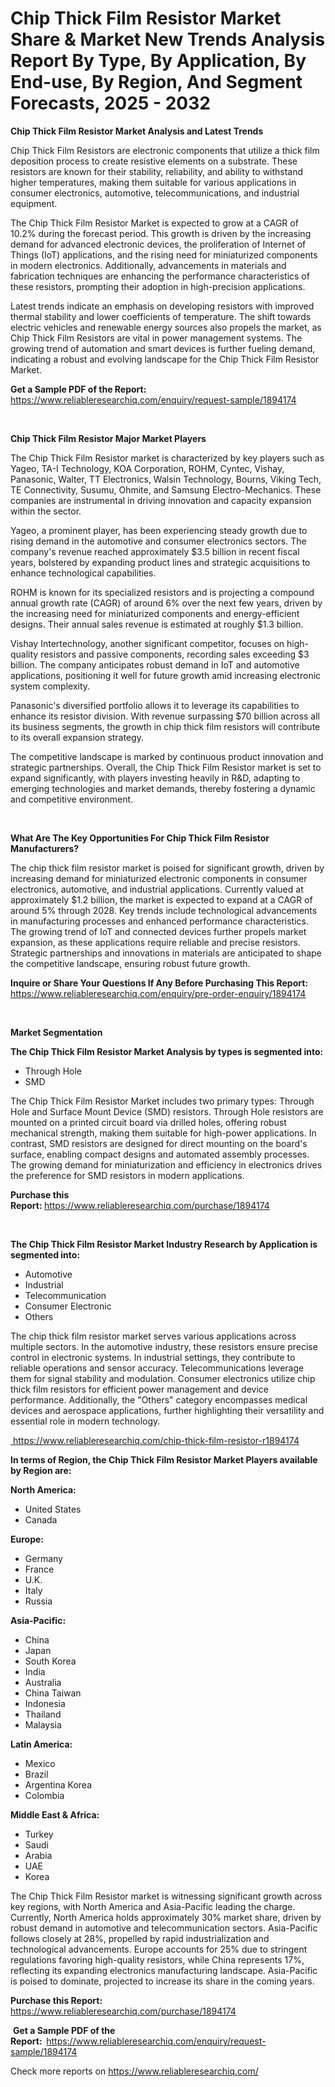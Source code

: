 <p><h1>Chip Thick Film Resistor Market Share & Market New Trends Analysis Report By Type, By Application, By End-use, By Region, And Segment Forecasts, 2025 - 2032</h1></p><p><strong>Chip Thick Film Resistor Market Analysis and Latest Trends</strong></p>
<p><p>Chip Thick Film Resistors are electronic components that utilize a thick film deposition process to create resistive elements on a substrate. These resistors are known for their stability, reliability, and ability to withstand higher temperatures, making them suitable for various applications in consumer electronics, automotive, telecommunications, and industrial equipment.</p><p>The Chip Thick Film Resistor Market is expected to grow at a CAGR of 10.2% during the forecast period. This growth is driven by the increasing demand for advanced electronic devices, the proliferation of Internet of Things (IoT) applications, and the rising need for miniaturized components in modern electronics. Additionally, advancements in materials and fabrication techniques are enhancing the performance characteristics of these resistors, prompting their adoption in high-precision applications.</p><p>Latest trends indicate an emphasis on developing resistors with improved thermal stability and lower coefficients of temperature. The shift towards electric vehicles and renewable energy sources also propels the market, as Chip Thick Film Resistors are vital in power management systems. The growing trend of automation and smart devices is further fueling demand, indicating a robust and evolving landscape for the Chip Thick Film Resistor Market.</p></p>
<p><strong>Get a Sample PDF of the Report:&nbsp;</strong> <a href="https://www.reliableresearchiq.com/enquiry/request-sample/1894174?utm_campaign=3130&utm_medium=2&utm_source=Github&utm_content=ia&utm_term=07042025&utm_id=chip-thick-film-resistor">https://www.reliableresearchiq.com/enquiry/request-sample/1894174</a></p>
<p>&nbsp;</p>
<p><strong>Chip Thick Film Resistor Major Market Players</strong></p>
<p><p>The Chip Thick Film Resistor market is characterized by key players such as Yageo, TA-I Technology, KOA Corporation, ROHM, Cyntec, Vishay, Panasonic, Walter, TT Electronics, Walsin Technology, Bourns, Viking Tech, TE Connectivity, Susumu, Ohmite, and Samsung Electro-Mechanics. These companies are instrumental in driving innovation and capacity expansion within the sector.</p><p>Yageo, a prominent player, has been experiencing steady growth due to rising demand in the automotive and consumer electronics sectors. The company's revenue reached approximately $3.5 billion in recent fiscal years, bolstered by expanding product lines and strategic acquisitions to enhance technological capabilities.</p><p>ROHM is known for its specialized resistors and is projecting a compound annual growth rate (CAGR) of around 6% over the next few years, driven by the increasing need for miniaturized components and energy-efficient designs. Their annual sales revenue is estimated at roughly $1.3 billion.</p><p>Vishay Intertechnology, another significant competitor, focuses on high-quality resistors and passive components, recording sales exceeding $3 billion. The company anticipates robust demand in IoT and automotive applications, positioning it well for future growth amid increasing electronic system complexity.</p><p>Panasonic's diversified portfolio allows it to leverage its capabilities to enhance its resistor division. With revenue surpassing $70 billion across all its business segments, the growth in chip thick film resistors will contribute to its overall expansion strategy.</p><p>The competitive landscape is marked by continuous product innovation and strategic partnerships. Overall, the Chip Thick Film Resistor market is set to expand significantly, with players investing heavily in R&D, adapting to emerging technologies and market demands, thereby fostering a dynamic and competitive environment.</p></p>
<p>&nbsp;</p>
<p><strong>What Are The Key Opportunities For Chip Thick Film Resistor Manufacturers?</strong></p>
<p><p>The chip thick film resistor market is poised for significant growth, driven by increasing demand for miniaturized electronic components in consumer electronics, automotive, and industrial applications. Currently valued at approximately $1.2 billion, the market is expected to expand at a CAGR of around 5% through 2028. Key trends include technological advancements in manufacturing processes and enhanced performance characteristics. The growing trend of IoT and connected devices further propels market expansion, as these applications require reliable and precise resistors. Strategic partnerships and innovations in materials are anticipated to shape the competitive landscape, ensuring robust future growth.</p></p>
<p><strong>Inquire or Share Your Questions If Any Before Purchasing This Report:</strong> <a href="https://www.reliableresearchiq.com/enquiry/pre-order-enquiry/1894174?utm_campaign=3130&utm_medium=2&utm_source=Github&utm_content=ia&utm_term=07042025&utm_id=chip-thick-film-resistor">https://www.reliableresearchiq.com/enquiry/pre-order-enquiry/1894174</a></p>
<p>&nbsp;</p>
<p><strong>Market Segmentation</strong></p>
<p><strong>The Chip Thick Film Resistor Market Analysis by types is segmented into:</strong></p>
<p><ul><li>Through Hole</li><li>SMD</li></ul></p>
<p><p>The Chip Thick Film Resistor Market includes two primary types: Through Hole and Surface Mount Device (SMD) resistors. Through Hole resistors are mounted on a printed circuit board via drilled holes, offering robust mechanical strength, making them suitable for high-power applications. In contrast, SMD resistors are designed for direct mounting on the board's surface, enabling compact designs and automated assembly processes. The growing demand for miniaturization and efficiency in electronics drives the preference for SMD resistors in modern applications.</p></p>
<p><strong>Purchase this Report:&nbsp;</strong><a href="https://www.reliableresearchiq.com/purchase/1894174?utm_campaign=3130&utm_medium=2&utm_source=Github&utm_content=ia&utm_term=07042025&utm_id=chip-thick-film-resistor">https://www.reliableresearchiq.com/purchase/1894174</a></p>
<p>&nbsp;</p>
<p><strong>The Chip Thick Film Resistor Market Industry Research by Application is segmented into:</strong></p>
<p><ul><li>Automotive</li><li>Industrial</li><li>Telecommunication</li><li>Consumer Electronic</li><li>Others</li></ul></p>
<p><p>The chip thick film resistor market serves various applications across multiple sectors. In the automotive industry, these resistors ensure precise control in electronic systems. In industrial settings, they contribute to reliable operations and sensor accuracy. Telecommunications leverage them for signal stability and modulation. Consumer electronics utilize chip thick film resistors for efficient power management and device performance. Additionally, the "Others" category encompasses medical devices and aerospace applications, further highlighting their versatility and essential role in modern technology.</p></p>
<p><a href="https://www.reliableresearchiq.com/chip-thick-film-resistor-r1894174?utm_campaign=3130&utm_medium=2&utm_source=Github&utm_content=ia&utm_term=07042025&utm_id=chip-thick-film-resistor">&nbsp;https://www.reliableresearchiq.com/chip-thick-film-resistor-r1894174</a></p>
<p><strong>In terms of Region, the Chip Thick Film Resistor Market Players available by Region are:</strong></p>
<p>
    <p> <strong> North America: </strong>
        <ul>
            <li>United States</li>
            <li>Canada</li>
        </ul>
        </p> 
    <p> <strong> Europe: </strong>
        <ul>
            <li>Germany</li>
            <li>France</li>
            <li>U.K.</li>
            <li>Italy</li>
            <li>Russia</li>
        </ul>
        </p> 
    <p> <strong> Asia-Pacific: </strong>
        <ul>
            <li>China</li>
            <li>Japan</li>
            <li>South Korea</li>
            <li>India</li>
            <li>Australia</li>
            <li>China Taiwan</li>
            <li>Indonesia</li>
            <li>Thailand</li>
            <li>Malaysia</li>
        </ul>
        </p> 
    <p> <strong> Latin America: </strong>
        <ul>
            <li>Mexico</li>
            <li>Brazil</li>
            <li>Argentina Korea</li>
            <li>Colombia</li>
        </ul>
        </p> 
    <p> <strong> Middle East & Africa: </strong>
        <ul>
            <li>Turkey</li>
            <li>Saudi</li>
            <li>Arabia</li>
            <li>UAE</li>
            <li>Korea</li>
        </ul>
    </p>
    </p>
<p><p>The Chip Thick Film Resistor market is witnessing significant growth across key regions, with North America and Asia-Pacific leading the charge. Currently, North America holds approximately 30% market share, driven by robust demand in automotive and telecommunication sectors. Asia-Pacific follows closely at 28%, propelled by rapid industrialization and technological advancements. Europe accounts for 25% due to stringent regulations favoring high-quality resistors, while China represents 17%, reflecting its expanding electronics manufacturing landscape. Asia-Pacific is poised to dominate, projected to increase its share in the coming years.</p></p>
<p><strong>Purchase this Report: </strong><a href="https://www.reliableresearchiq.com/purchase/1894174?utm_campaign=3130&utm_medium=2&utm_source=Github&utm_content=ia&utm_term=07042025&utm_id=chip-thick-film-resistor">https://www.reliableresearchiq.com/purchase/1894174</a></p>
<p>&nbsp;<strong>Get a Sample PDF of the Report:&nbsp;&nbsp;</strong><a href="https://www.reliableresearchiq.com/enquiry/request-sample/1894174?utm_campaign=3130&utm_medium=2&utm_source=Github&utm_content=ia&utm_term=07042025&utm_id=chip-thick-film-resistor">https://www.reliableresearchiq.com/enquiry/request-sample/1894174</a></p>
<p><strong></strong></p>
<p>Check more reports on <a href="https://www.reliableresearchiq.com/?utm_campaign=3130&utm_medium=2&utm_source=Github&utm_content=ia&utm_term=07042025&utm_id=chip-thick-film-resistor">https://www.reliableresearchiq.com/</a></p>
